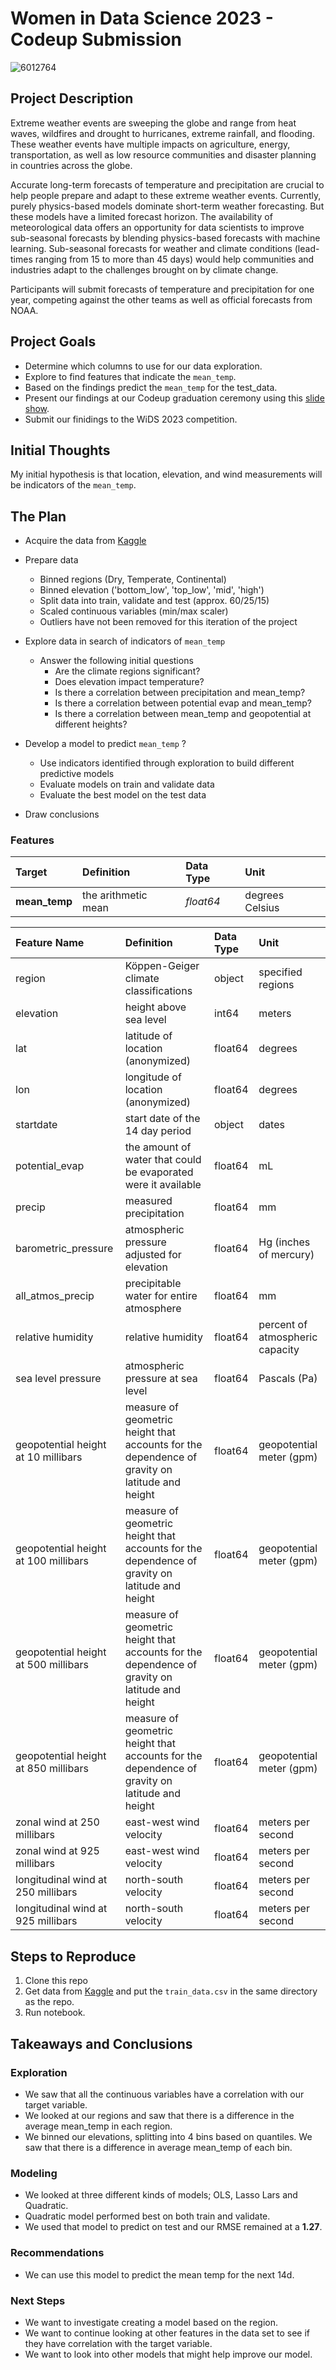 # Women in Data Science 2023 - Codeup Submission

![6012764](https://user-images.githubusercontent.com/112418599/215001160-da469522-b0e3-4f17-8189-931d0ecf354a.jpg)

## Project Description
Extreme weather events are sweeping the globe and range from heat waves, wildfires and drought to hurricanes, extreme rainfall, and flooding. These weather events have multiple impacts on agriculture, energy, transportation, as well as low resource communities and disaster planning in countries across the globe.

Accurate long-term forecasts of temperature and precipitation are crucial to help people prepare and adapt to these extreme weather events. Currently, purely physics-based models dominate short-term weather forecasting. But these models have a limited forecast horizon. The availability of meteorological data offers an opportunity for data scientists to improve sub-seasonal forecasts by blending physics-based forecasts with machine learning. Sub-seasonal forecasts for weather and climate conditions (lead-times ranging from 15 to more than 45 days) would help communities and industries adapt to the challenges brought on by climate change.

Participants will submit forecasts of temperature and precipitation for one year, competing against the other teams as well as official forecasts from NOAA.

## Project Goals
* Determine which columns to use for our data exploration.
* Explore to find features that indicate the ```mean_temp```.
* Based on the findings predict the ```mean_temp``` for the test_data.
* Present our findings at our Codeup graduation ceremony using this [slide show](https://docs.google.com/presentation/d/1AftYFQUtqeWWPaMUxcAm7k6LGFi1ahHZ6n5GIBn9qFM/edit?usp=sharing).
* Submit our finidings to the WiDS 2023 competition.

## Initial Thoughts
My initial hypothesis is that location, elevation, and wind measurements will be indicators of the ```mean_temp```.

## The Plan
* Acquire the data from [Kaggle](https://www.kaggle.com/competitions/widsdatathon2023/data)

* Prepare data
    * Binned regions (Dry, Temperate, Continental) 
    * Binned elevation ('bottom_low', 'top_low', 'mid', 'high')
    * Split data into train, validate and test (approx. 60/25/15)
    * Scaled continuous variables (min/max scaler)
    * Outliers have not been removed for this iteration of the project

* Explore data in search of indicators of ```mean_temp``` 
    * Answer the following initial questions
        * Are the climate regions significant?
        * Does elevation impact temperature?
        * Is there a correlation between precipitation and mean_temp?
        * Is there a correlation between potential evap and mean_temp?
        * Is there a correlation between mean_temp and geopotential at different heights?

* Develop a model to predict ```mean_temp``` ?
    * Use indicators identified through exploration to build different predictive models
    * Evaluate models on train and validate data
    * Evaluate the best model on the test data

* Draw conclusions

### Features
| Target | Definition | Data Type | Unit |
| :---- | :---- | :---- | :---- |
| **mean_temp**| the arithmetic mean | *float64* | degrees Celsius |

| Feature Name | Definition | Data Type | Unit |
| :---- | :---- | :---- | :---- |
| region | Köppen-Geiger climate classifications | object | specified regions |
| elevation | height above sea level | int64 | meters |
| lat| latitude of location (anonymized) | float64 | degrees |
| lon | longitude of location (anonymized) | float64 | degrees |
| startdate | start date of the 14 day period | object | dates |
| potential_evap| the amount of water that could be evaporated were it available | float64 | mL |
| precip| measured precipitation | float64 | mm |
| barometric_pressure | atmospheric pressure adjusted for elevation | float64 |Hg (inches of mercury) |
| all_atmos_precip | precipitable water for entire atmosphere | float64 | mm |
| relative humidity | relative humidity | float64 | percent of atmospheric capacity |
| sea level pressure | atmospheric pressure at sea level | float64 | Pascals (Pa) |
| geopotential height at 10 millibars | measure of geometric height that accounts for the dependence of gravity on latitude and height | float64 | geopotential meter (gpm) |
| geopotential height at 100 millibars | measure of geometric height that accounts for the dependence of gravity on latitude and height | float64 | geopotential meter (gpm) |
| geopotential height at 500 millibars | measure of geometric height that accounts for the dependence of gravity on latitude and height| float64 | geopotential meter (gpm) |
| geopotential height at 850 millibars | measure of geometric height that accounts for the dependence of gravity on latitude and height | float64 | geopotential meter (gpm) |
| zonal wind at 250 millibars | east-west wind velocity| float64 | meters per second |
| zonal wind at 925 millibars | east-west wind velocity | float64 | meters per second |
| longitudinal wind at 250 millibars | north-south velocity | float64 | meters per second |
| longitudinal wind at 925 millibars | north-south velocity | float64 | meters per second |


## Steps to Reproduce
1. Clone this repo
2. Get data from [Kaggle](https://www.kaggle.com/competitions/widsdatathon2023/data) and put the ```train_data.csv``` in the same directory as the repo.
3. Run notebook.

## Takeaways and Conclusions
### Exploration
* We saw that all the continuous variables have a correlation with our target variable. 
* We looked at our regions and saw that there is a difference in the average mean_temp in each region.
* We binned our elevations, splitting into 4 bins based on quantiles. We saw that there is a difference in average mean_temp of each bin.
### Modeling

* We looked at three different kinds of models; OLS, Lasso Lars and Quadratic.
* Quadratic model performed best on both train and validate.
* We used that model to predict on test and our RMSE remained at a **1.27**.

### Recommendations
* We can use this model to predict the mean temp for the next 14d.

### Next Steps
* We want to investigate creating a model based on the region.
* We want to continue looking at other features in the data set to see if they have correlation with the target variable.
* We want to look into other models that might help improve our model.
